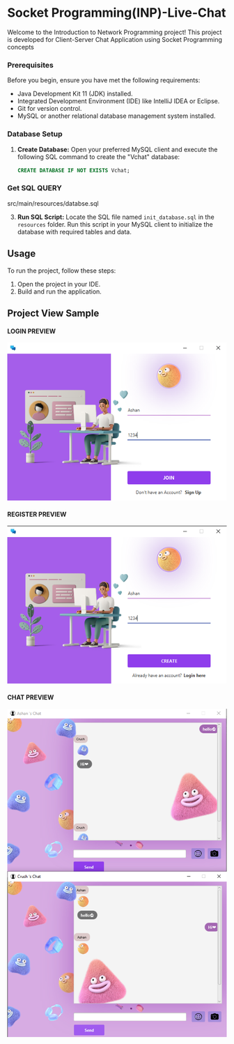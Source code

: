 # Socket Programming(INP)-Live-Chat

Welcome to the Introduction to Network Programming project! This project is developed for Client-Server Chat Application using Socket Programming concepts

### Prerequisites

Before you begin, ensure you have met the following requirements:

- Java Development Kit 11 (JDK) installed.
- Integrated Development Environment (IDE) like IntelliJ IDEA or Eclipse.
- Git for version control.
- MySQL or another relational database management system installed.

### Database Setup

1. **Create Database:**
   Open your preferred MySQL client and execute the following SQL command to create the "Vchat" database:

   ```sql
   CREATE DATABASE IF NOT EXISTS Vchat;
   ```
### Get SQL QUERY
   src/main/resources/databse.sql

3. **Run SQL Script:**
   Locate the SQL file named `init_database.sql` in the `resources` folder. Run this script in your MySQL client to initialize the database with required tables and data.

## Usage

To run the project, follow these steps:

1. Open the project in your IDE.
2. Build and run the application.

## Project View Sample
#### LOGIN PREVIEW
![Alt text](src/main/resources/assets/LogIn_view.PNG)

#### REGISTER PREVIEW
![Alt text](src/main/resources/assets/Register_view.PNG)

#### CHAT PREVIEW
![Alt text](src/main/resources/assets/View.PNG)


